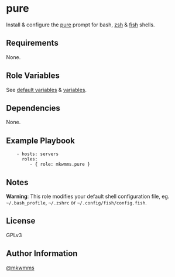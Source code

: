 pure
==================
<!-- [![Build Status](https://travis-ci.org/mkwmms/ansible-pure.svg)](https://travis-ci.org/mkwmms/pure) -->

Install & configure the [pure] prompt for bash, [zsh] & [fish] shells.

Requirements
------------

None.

Role Variables
--------------

See [default variables] & [variables].

Dependencies
------------

None.

Example Playbook
----------------

```
    - hosts: servers
      roles:
         - { role: mkwmms.pure }
```

Notes
-----

__Warning__: This role modifies your default shell configuration file, eg.
`~/.bash_profile`, `~/.zshrc` or `~/.config/fish/config.fish`.

License
-------

GPLv3

Author Information
------------------

[@mkwmms]

[@mkwmms]: https://github.com/mkwmms
[aura]: https://github.com/aurapm/aura
[default variables]: defaults/main.yml
[dotstrap]: https://github.com/mkwmms/dotstrap
[fasd]: https://github.com/clvv/fasd
[files]: files/
[fish]: http://fishshell.com/
[homebrew]: https://github.com/Homebrew/homebrew
[pure]: https://github.com/sindresorhus/pure
[variables]: vars/main.yml
[variables]: vars/main.yml
[yaourt]: https://github.com/archlinuxfr/yaourt
[z]: https://github.com/rupa/z
[zsh]: http://zsh.sourceforge.net
